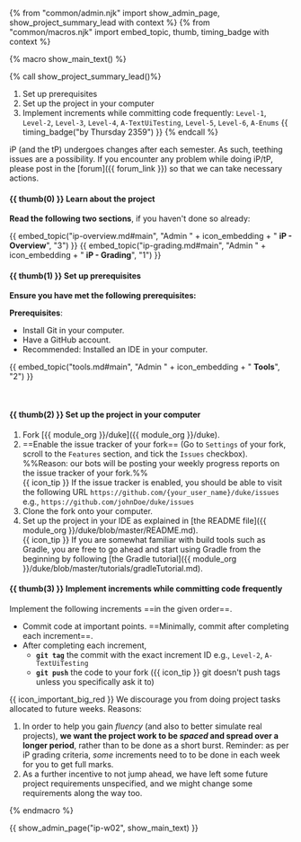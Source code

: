 {% from "common/admin.njk" import show_admin_page, show_project_summary_lead with context %}
{% from "common/macros.njk" import embed_topic, thumb, timing_badge with context %}

{% macro show_main_text() %}
<div id="main">

{% call show_project_summary_lead()%}
1. Set up prerequisites
1. Set up the project in your computer
3. Implement increments while committing code frequently: `Level-1`, `Level-2`, `Level-3`, `Level-4`, `A-TextUiTesting`, `Level-5`, `Level-6`, `A-Enums` {{ timing_badge("by Thursday 2359") }}
{% endcall %}
<div id="body">

<box type="info">

iP (and the tP) undergoes changes after each semester. As such, teething issues are a possibility. If you encounter any problem while doing iP/tP, please post in the [forum]({{ forum_link }}) so that we can take necessary actions.
</box>

#### {{ thumb(0) }} Learn about the project

**Read the following two sections**, if you haven't done so already:

<div class="indented">

{{ embed_topic("ip-overview.md#main", "Admin " + icon_embedding + " **iP - Overview**", "3") }}
{{ embed_topic("ip-grading.md#main", "Admin " + icon_embedding + " **iP - Grading**", "1") }}
</div>

#### {{ thumb(1) }} Set up prerequisites

**Ensure you have met the following prerequisites:**

<box>

**Prerequisites**:

* Install Git in your computer.
* Have a GitHub account.
* Recommended: Installed an IDE in your computer.

{{ embed_topic("tools.md#main", "Admin " + icon_embedding + " **Tools**", "2") }}

</box>
<br>

#### {{ thumb(2) }} Set up the project in your computer

1. Fork [{{ module_org }}/duke]({{ module_org }}/duke).
1.  ==Enable the issue tracker of your fork== (Go to `Settings` of your fork, scroll to the `Features` section, and tick the `Issues` checkbox). %%Reason: our bots will be posting your weekly progress reports on the issue tracker of your fork.%%<br>
    {{ icon_tip }} If the issue tracker is enabled, you should be able to visit the following URL `https://github.com/{your_user_name}/duke/issues` e.g., `https://github.com/johnDoe/duke/issues`
1. Clone the fork onto your computer.
1. Set up the project in your IDE as explained in [the README file]({{ module_org }}/duke/blob/master/README.md).<br>
   {{ icon_tip }} If you are somewhat familiar with build tools such as Gradle, you are free to go ahead and start using Gradle from the beginning by following [the Gradle tutorial]({{ module_org }}/duke/blob/master/tutorials/gradleTutorial.md).

#### {{ thumb(3) }} Implement increments while committing code frequently

Implement the following <tooltip content="in this context, an _increment_ is a Duke _level_ or a Duke _extension_">increments</tooltip> ==in the given order==.
   * Commit code at important points. ==Minimally, commit after completing each increment==.
   * After completing each increment,
     * **`git tag`** the commit with the exact increment ID e.g., `Level-2`, `A-TextUiTesting`
     * **`git push`** the code to your fork ({{ icon_tip }} git doesn't push tags unless you specifically ask it to)

<box>

{{ icon_important_big_red }} We discourage you from doing project tasks allocated to future weeks. Reasons:
1. In order to help you gain <tooltip content="the ability to apply knowledge or do tasks effortlessly as if you have been doing them for a long time">_fluency_</tooltip> (and also to better simulate real projects), **we want the project work to be <tooltip content="done at multiple times with time gaps in between">_spaced_</tooltip> and spread over a longer period**, rather than to be done as a short burst. Reminder: as per iP grading criteria, _some_ increments need to to be done in each week for you to get full marks.
1. As a further incentive to not jump ahead, we have left some future project requirements unspecified, and we might change some requirements along the way too.
</box>

<include src="dukeFragment.md" boilerplate var-header="**`Level-1`: Greet, Echo, Exit**" var-fragment="text.md#level1" />
<include src="dukeFragment.md" boilerplate var-header="**`Level-2`: Add, List**" var-fragment="text.md#level2" />
<include src="dukeFragment.md" boilerplate var-header="**`Level-3`: Mark as Done**" var-fragment="text.md#level3" />
<include src="dukeFragment.md" boilerplate var-header="**`Level-4`: ToDo, Event, Deadline**" var-fragment="text.md#level4" />
<include src="dukeFragment.md" boilerplate var-header="**`A-TextUiTesting`: Text UI Testing**" var-tag="optional" var-fragment="extensions.mbdf#A-TextUiTesting" />
<include src="dukeFragment.md" boilerplate var-header="**`Level-5`: Handle Errors**" var-fragment="text.md#level5" />
<include src="dukeFragment.md" boilerplate var-header="**`Level-6`: Delete**" var-fragment="text.md#level6" />
<include src="dukeFragment.md" boilerplate var-header="**`A-Enums`: Enums**" var-tag="if-applicable" var-fragment="extensions.mbdf#A-Enums" />

<p/>

</div>
</div>
{% endmacro %}

{{ show_admin_page("ip-w02", show_main_text) }}